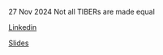 27 Nov 2024 Not all TIBERs are made equal

[Linkedin](https://www.linkedin.com/feed/update/urn:li:activity:7267983153808482305/)

[Slides](https://drive.google.com/file/d/1q9qCYpOA3c4QzkTHjK_G5WvrYT5LnSNR/view)
